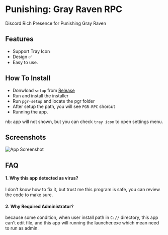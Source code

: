 
# Punishing: Gray Raven RPC

Discord Rich Presence for Punishing Gray Raven


## Features

 - Support Tray Icon
 - Design ✅
 - Easy to use.


## How To Install

- Donwload `setup` from [Release]()
- Run and install the installer
- Run `pgr-setup` and locate the pgr folder
- After setup the path, you will see `PGR-RPC` shorcut
- Running the app.


nb: app will not shown, but you can check `tray icon` to open settings menu.


## Screenshots

![App Screenshot](https://via.placeholder.com/468x300?text=App+Screenshot+Here)


## FAQ

#### 1. Why this app detected as virus?

I don't know how to fix it, but trust me this program is safe, you can review the code to make sure.
#### 2. Why Required Administrator?

because some condition, when user install path in `C://` directory, this app can't edit file, and this app will running the launcher.exe which mean need to run as admin.

